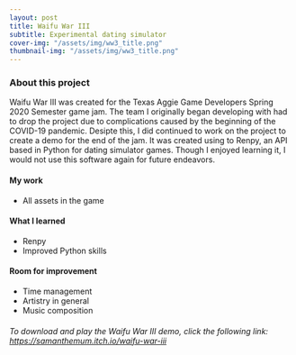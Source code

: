 ```yaml
---
layout: post
title: Waifu War III
subtitle: Experimental dating simulator
cover-img: "/assets/img/ww3_title.png"
thumbnail-img: "/assets/img/ww3_title.png"
---
```



### About this project

Waifu War III was created for the Texas Aggie Game Developers Spring 2020 Semester game jam. The team I originally began developing with had to drop the project due to complications caused by the beginning of the COVID-19 pandemic. Desipte this, I did continued to work on the project to create a demo for the end of the jam. It was created using to Renpy, an API based in Python for dating simulator games. Though I enjoyed learning it, I would not use this software again for future endeavors.

#### My work

* All assets in the game

#### What I learned

* Renpy
* Improved Python skills

#### Room for improvement

* Time management
* Artistry in general
* Music composition

###### To download and play the Waifu War III demo, click the following link: https://samanthemum.itch.io/waifu-war-iii